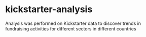 # kickstarter-analysis
Analysis was performed on Kickstarter data to discover trends in fundraising activities for different sectors in different countries 
